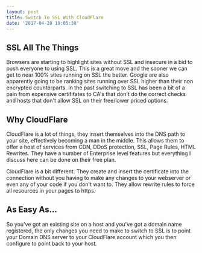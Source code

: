 ```yaml
---
layout: post
title: Switch To SSL With CloudFlare
date: '2017-04-28 19:05:38'
---
```


## SSL All The Things
Browsers are starting to highlight sites without SSL and insecure in a bid to push everyone to using SSL. This is a great move and the sooner we can get to near 100% sites running on SSL the better. Google are also apparently going to be ranking sites running over SSL higher than their non encrypted counterparts. In the past switching to SSL has been a bit of a pain from expensive certififates to CA's that don't do the correct checks and hosts that don't allow SSL on their free/lower priced options.

## Why CloudFlare
CloudFlare is a lot of things, they insert themselves into the DNS path to your site, effectively becoming a man in the middle. This allows them to offer a host of services from CDN, DDoS protection, SSL, Page Rules, HTML Rewrites. They have a number of Enterprise level features but everything I discuss here can be done on their free plan. 

CloudFlare is a bit different. They create and insert the certificate into the connection without you having to make any changes to your webserver or even any of your code if you don't want to. They allow rewrite rules to force all resources in your pages to https. 

## As Easy As...
So you've got an existing site on a host and you've got a domain name registered, the only changes you need to make to switch to SSL is to point your Domain DNS server to your CloudFlare account which you then configure to point back to your host.